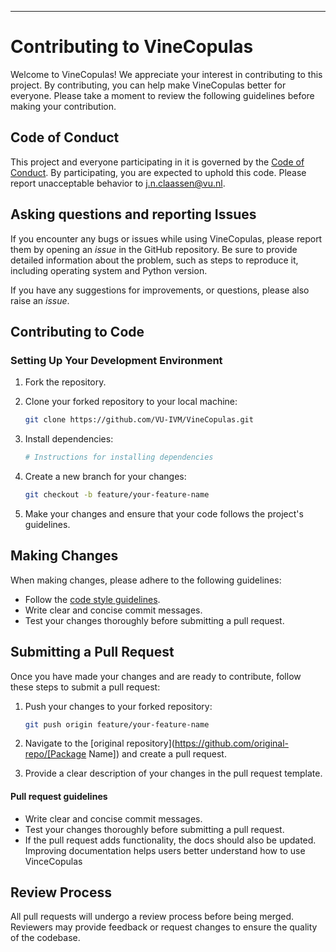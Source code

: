 
---

# Contributing to VineCopulas

Welcome to VineCopulas! We appreciate your interest in contributing to this project. By contributing, you can help make VineCopulas better for everyone. Please take a moment to review the following guidelines before making your contribution.

## Code of Conduct

This project and everyone participating in it is governed by the
[Code of Conduct](https://github.com/VU-IVM/VineCopulas/blob/develop/CODE_OF_CONDUCT.md).
By participating, you are expected to uphold this code. Please report unacceptable behavior
to j.n.claassen@vu.nl.

## Asking questions and reporting Issues

If you encounter any bugs or issues while using VineCopulas, please report them by opening an *issue* in the GitHub repository. Be sure to provide detailed information about the problem, such as steps to reproduce it, including operating system and Python version.

If you have any suggestions for improvements, or questions, please also raise an *issue*. 

## Contributing to Code

### Setting Up Your Development Environment

1. Fork the repository.
2. Clone your forked repository to your local machine:

    ```bash
    git clone https://github.com/VU-IVM/VineCopulas.git
    ```

3. Install dependencies:

    ```bash
    # Instructions for installing dependencies
    ```

4. Create a new branch for your changes:

    ```bash
    git checkout -b feature/your-feature-name
    ```

5. Make your changes and ensure that your code follows the project's guidelines.

## Making Changes

When making changes, please adhere to the following guidelines:

- Follow the [code style guidelines](#code-style-guidelines).
- Write clear and concise commit messages.
- Test your changes thoroughly before submitting a pull request.

## Submitting a Pull Request

Once you have made your changes and are ready to contribute, follow these steps to submit a pull request:

1. Push your changes to your forked repository:

    ```bash
    git push origin feature/your-feature-name
    ```

2. Navigate to the [original repository](https://github.com/original-repo/[Package Name]) and create a pull request.
3. Provide a clear description of your changes in the pull request template.

#### Pull request guidelines
- Write clear and concise commit messages.
- Test your changes thoroughly before submitting a pull request.
- If the pull request adds functionality, the docs should also be updated. Improving documentation helps users better understand how to use VinceCopulas


## Review Process

All pull requests will undergo a review process before being merged. Reviewers may provide feedback or request changes to ensure the quality of the codebase.


